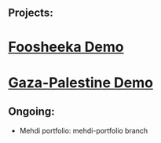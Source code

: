 ## Projects:
# [Foosheeka Demo](https://foosheeka.netlify.app/)
# [Gaza-Palestine Demo](https://gazapalestine.netlify.app/)

## Ongoing:
- Mehdi portfolio: mehdi-portfolio branch
